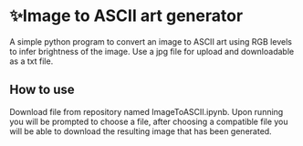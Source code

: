# ✨Image to ASCII art generator
A simple python program to convert an image to ASCII art using RGB levels to infer brightness of the image. Use a jpg file for upload and downloadable as a txt file.

## How to use
Download file from repository named ImageToASCII.ipynb. Upon running you will be prompted to choose a file, after choosing a compatible file you will be able to download the resulting image that has been generated.
